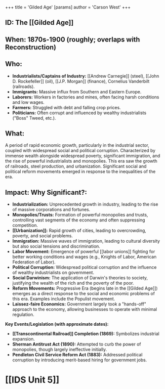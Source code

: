 +++
 title = 'Gilded Age'
[params]
	author = 'Carson West'
+++
## ID: The [[Gilded Age]]

## When: 1870s-1900 (roughly; overlaps with Reconstruction)

## Who:
* **Industrialists/Captains of Industry:**  [[Andrew Carnegie]] (steel), [[John D. Rockefeller]] (oil), [[J.P. Morgan]] (finance), Cornelius Vanderbilt (railroads).
* **Immigrants:**  Massive influx from Southern and Eastern Europe.
* **Laborers:**  Workers in factories and mines, often facing harsh conditions and low wages.
* **Farmers:**  Struggled with debt and falling crop prices.
* **Politicians:**  Often corrupt and influenced by wealthy industrialists ("Boss" Tweed, etc.).

## What: 
A period of rapid economic growth, particularly in the industrial sector, coupled with widespread social and political corruption.  Characterized by immense wealth alongside widespread poverty, significant immigration, and the rise of powerful industrialists and monopolies.  This era saw the growth of railroads, steel production, and urbanization.  Significant social and political reform movements emerged in response to the inequalities of the era.

## Impact: Why Significant?:
* **Industrialization:**  Unprecedented growth in industry, leading to the rise of massive corporations and fortunes.
* **Monopolies/Trusts:**  Formation of powerful monopolies and trusts, controlling vast segments of the economy and often suppressing competition.
* **[[Urbanization]]:**  Rapid growth of cities, leading to overcrowding, poverty, and social problems.
* **Immigration:**  Massive waves of immigration, leading to cultural diversity but also social tensions and discrimination.
* **Labor Movement:**  Emergence of powerful [[labor unions]] fighting for better working conditions and wages (e.g., Knights of Labor, American Federation of Labor).
* **Political Corruption:**  Widespread political corruption and the influence of wealthy industrialists on government.
* **Social Darwinism:**  The application of Darwin's theories to society, justifying the wealth of the rich and the poverty of the poor.
* **Reform Movements:**  Progressive Era (begins late in the [[Gilded Age]]) emerges as a direct response to the social and economic problems of this era.  Examples include the Populist movement.
* **Laissez-faire Economics:**  Government largely took a "hands-off" approach to the economy, allowing businesses to operate with minimal regulation.

**Key Events/Legislation (with approximate dates):**

* **[[Transcontinental Railroad]] Completion (1869):**  Symbolizes industrial expansion.
* **Sherman Antitrust Act (1890):**  Attempted to curb the power of monopolies, though largely ineffective initially.
* **Pendleton Civil Service Reform Act (1883):**  Addressed political corruption by introducing merit-based hiring for government jobs.



# [[IDS Unit 5]]